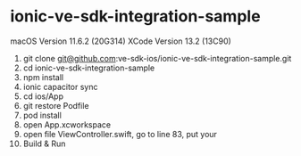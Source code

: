 # ionic-ve-sdk-integration-sample

macOS Version 11.6.2 (20G314)
XCode Version 13.2 (13C90) 

1) git clone git@github.com:ve-sdk-ios/ionic-ve-sdk-integration-sample.git
2) cd ionic-ve-sdk-integration-sample
3) npm install
4) ionic capacitor sync
5) cd ios/App
6) git restore Podfile
7) pod install
8) open App.xcworkspace
9) open file ViewController.swift, go to line 83, put your <Banuba Video Editor token>
10) Build & Run
